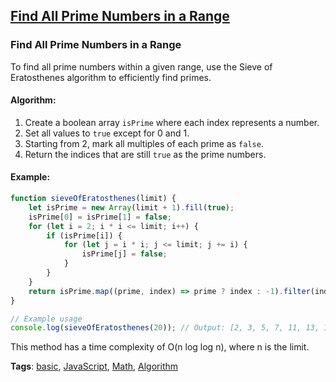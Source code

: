 ## [Find All Prime Numbers in a Range](#find-all-prime-numbers-in-a-range)

### Find All Prime Numbers in a Range

To find all prime numbers within a given range, use the Sieve of Eratosthenes algorithm to efficiently find primes.

#### Algorithm:
1. Create a boolean array `isPrime` where each index represents a number.
2. Set all values to `true` except for 0 and 1.
3. Starting from 2, mark all multiples of each prime as `false`.
4. Return the indices that are still `true` as the prime numbers.

#### Example:
```javascript
function sieveOfEratosthenes(limit) {
    let isPrime = new Array(limit + 1).fill(true);
    isPrime[0] = isPrime[1] = false;
    for (let i = 2; i * i <= limit; i++) {
        if (isPrime[i]) {
            for (let j = i * i; j <= limit; j += i) {
                isPrime[j] = false;
            }
        }
    }
    return isPrime.map((prime, index) => prime ? index : -1).filter(index => index !== -1);
}

// Example usage
console.log(sieveOfEratosthenes(20)); // Output: [2, 3, 5, 7, 11, 13, 17, 19]
```

This method has a time complexity of O(n log log n), where n is the limit.

**Tags**: [basic](./level/basic), [JavaScript](./theme/javascript), [Math](./theme/math), [Algorithm](./theme/algorithm)


